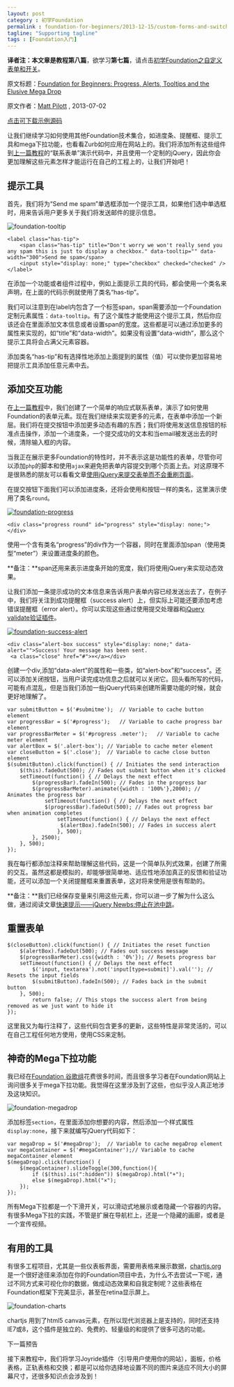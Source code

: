 ```yaml
---
layout: post
category : 初学Foundation
permalink : foundation-for-beginners/2013-12-15/custom-forms-and-switches/
tagline: "Supporting tagline"
tags : [Foundation入门]
---
```


**译者注：**本文章是教程**第八篇**，欲学习**第七篇**，请点击[初学Foundation之自定义表单和开关](http://www.w3cplus.com/css/foundation-for-beginners-custom-forms-and-switches.html)。

原文标题：[Foundation for Beginners: Progress, Alerts, Tooltips and the Elusive Mega Drop](http://webdesign.tutsplus.com/tutorials/htmlcss-tutorials/foundation-for-beginners-progress-alerts-tooltips-and-the-elusive-mega-drop/)

原文作者：[Matt Pilott](http://webdesign.tutsplus.com/author/matt-pilott/) , 2013-07-02

[点击可下载示例源码](http://pigerla.com/assets/src/20131215/Archive.zip)

让我们继续学习如何使用其他Foundation技术集合，如进度条、提醒框、提示工具和mega下拉功能，也看看Zurb如何应用在网站上的。我们将添加所有这些组件到[上一篇教程](http://www.w3cplus.com/css/foundation-for-beginners-custom-forms-and-switches.html)的“联系表单”演示代码中，并且使用一个定制的jQuery，因此你会更加理解这些元素怎样才能运行在自己的工程上的，让我们开始吧！

<!--break-->

## 提示工具 ##

首先，我们将为“Send me spam”单选框添加一个提示工具，如果他们选中单选框时，用来告诉用户更多关于我们将发送邮件的提示信息。

![foundation-tooltip](http://pigerla.com/assets/images/20131215/foundation-tooltip.jpg)

    <label class="has-tip">
	    <span class="has-tip" title="Don't worry we won't really send you any spam this is just to display a checkbox." data-tooltip="" data-width="300">Send me spam</span>
	    <input style="display: none;" type="checkbox" checked="checked" />
    </label>

在添加一个功能或者组件过程中，例如上面提示工具的代码，都会使用一个类名来声明，在上面的代码示例就使用了类名“has-tip”。

我们可以注意到在label内包含了一个标签span，span需要添加一个Foundation定制元素属性：`data-tooltip`。有了这个属性才能使用这个提示工具，然后你应该还会在里面添加文本信息或者设置span的宽度。这些都是可以通过添加更多的属性来实现的，如“title”和“data-width”。如果没有设置“data-width”，那么这个提示工具将会占满父元素容器。

添加类名“has-tip”和有选择性地添加上面提到的属性（值）可以使你更加容易地把提示工具添加任意元素中去。

## 添加交互功能 ##

在[上一篇教程](http://www.w3cplus.com/css/foundation-for-beginners-custom-forms-and-switches.html)中，我们创建了一个简单的响应式联系表单，演示了如何使用Foundation的表单元素。现在我们继续来实现更多的元素，在表单中添加一个新层。我们将在提交按钮中添加更多动态有趣的东西；我们将使用发送信息按钮的标准点击操作，添加一个进度条，一个提交成功的文本和当email被发送出去的时候，清除输入框的内容。

当我正在展示更多Foundation的特性时，并不表示这是功能性的表单，尽管你可以添加`php`的脚本和使用`ajax`来避免把表单内容提交到哪个页面上去。对这原理不是很熟悉的朋友可以看看文章[使用jQuery来提交表单而不会重刷页面](http://hub.tutsplus.com/tutorials/submit-a-form-without-page-refresh-using-jquery--net-59)。

在提交按钮下面我们可以添加进度条，还将会使用和按钮一样的类名，这里演示使用了类名`round`。

[![foundation-progress](http://pigerla.com/assets/images/20131215/foundation-progress.jpg )](http://webdesign.tutsplus.com/tutorials/htmlcss-tutorials/foundation-for-beginners-progress-alerts-tooltips-and-the-elusive-mega-drop/attachment/foundation-progress/)

    <div class="progress round" id="progress" style="display: none;"></div>

使用一个含有类名“progress”的div作为一个容器，同时在里面添加span（使用类型“meter”）来设置进度条的颜色。

**备注：**span还用来表示进度条开始的宽度，我们将使用jQuery来实现动态效果。

让我们添加一条提示成功的文本信息来告诉用户表单内容已经发送出去了，在例子中，我们将关注到成功提醒框（success alert）上，但实际上可能还要添加考虑错误提醒框（error alert）。你可以实现这些通过使用提交处理器和[jQuery validate验证插件](https://github.com/jzaefferer/jquery-validation)。

[![foundation-success-alert](http://pigerla.com/assets/images/20131215/foundation-success-alert.jpg ) ](http://webdesign.tutsplus.com/tutorials/htmlcss-tutorials/foundation-for-beginners-progress-alerts-tooltips-and-the-elusive-mega-drop/attachment/foundation-success-alert/)

    <div class="alert-box success" style="display: none;" data-alert="">Success! Your message has been sent.
     <a class="close" href="#">×</a></div>

创建一个div,添加“data-alert”的属性和一些类，如“alert-box”和“success”。还可以添加关闭按钮，当用户读完成功信息之后就可以关闭它。回头看所写的代码，可能有点混乱，但是当我们添加一些jQuery代码来创建所需要功能的时候，就会更好地理解了。

    var submitButton = $('#submitme');  // Variable to cache button element
    var progressBar = $('#progress');   // Variable to cache progress bar element
    var progressBarMeter = $('#progress .meter');   // Variable to cache meter element
    var alertBox = $('.alert-box'); // Variable to cache meter element
    var closeButton = $('.close');  // Variable to cache close button element
    $(submitButton).click(function() { // Initiates the send interaction
	    $(this).fadeOut(500); // Fades out submit button when it's clicked
	    setTimeout(function() { // Delays the next effect
		    $(progressBar).fadeIn(500); // Fades in the progress bar
		    $(progressBarMeter).animate({width : '100%'},2000); // Animates the progress bar
			    setTimeout(function() { // Delays the next effect
			    $(progressBar).fadeOut(500); // Fades out progress bar when animation completes
				    setTimeout(function() { // Delays the next effect
				     $(alertBox).fadeIn(500); // Fades in success alert
				    }, 500);
		    }, 2500);
	    }, 500);
    });

我在每行都添加注释来帮助理解这些代码，这是一个简单队列式效果，创建了所需的交互。虽然这都是模拟的，却能够很简单地、适应性地添加真正的反馈和验证功能，还可以添加一个关闭提醒框来重置表单，这对将来使用是很有帮助的。

**备注：**我们已经保存变量来引用这些元素，你可以进一步了解为什么这么做，通过阅读文章[快速提示——jQuery Newbs:停止在池中跳](http://hub.tutsplus.com/tutorials/quick-tip-jquery-newbs-stop-jumping-in-the-pool--net-22142)。

## 重置表单 ##

    $(closeButton).click(function() { // Initiates the reset function
	    $(alertBox).fadeOut(500); // Fades out success message
	    $(progressBarMeter).css({width : '0%'}); // Resets progress bar
	    setTimeout(function() { // Delays the next effect
	        $('input, textarea').not('input[type=submit]').val(''); // Resets the input fields
	        $(submitButton).fadeIn(500); // Fades back in the submit button
	    }, 500);
	        return false; // This stops the success alert from being removed as we just want to hide it
	});

这里我又为每行注释了，这些代码包含更多的更新，这些特性是非常灵活的，可以在自己工程任何地方使用，使用CSS来定制。

## 神奇的Mega下拉功能 ##

我已经在[Foundation 谷歌组](https://groups.google.com/forum/#!forum/foundation-framework-)花费很多时间，而且很多学习者在Foundation网站上询问很多关于mega下拉功能。我觉得在这里涉及到了这些，也似乎没人真正地涉及这块知识。


![foundation-megadrop](http://pigerla.com/assets/images/20131215/foundation-megadrop.jpg ) 

添加标签`section`，在里面添加你想要的内容，然后添加一个样式属性`display:none`，接下来就编写jQuery代码如下：

    var megaDrop = $('#megaDrop');  // Variable to cache megaDrop element
    var megaContainer = $('#megaContainer');// Variable to cache megaContainer element
    $(megaDrop).click(function() {
	    $(megaContainer).slideToggle(300,function(){
		    if ($(this).is(":hidden")) $(megaDrop).html("+");
		    else $(megaDrop).html("×");
	    });
    });

所有Mega下拉都是一个下滑开关，可以滑动式地展示或者隐藏一个容器的内容。有很多Mega下拉的实践，不管是扩展在导航栏上，还是一个隐藏的画廊，或者是一个宣传视频。

## 有用的工具 ##

有很多工程项目，尤其是一些仪表板界面，需要用表格来展示数据，[chartjs.org](http://www.chartjs.org/)是一个很好途径来添加在你的Foundation项目中去，为什么不去尝试一下呢，通过不同方式来可视化你的数据，做成动态效果和自我定制呢？这些表格在Foundation框架下完美显示，甚至在retina显示屏上。


![foundation-charts](http://pigerla.com/assets/images/20131215/foundation-charts.jpg ) 

chartjs 用到了html5 canvas元素，在所以现代浏览器上是支持的，同时还支持IE7或8，这个插件是独立的、免费的、轻量级的和提供了很多可选的功能。

下一篇预告

接下来教程中，我们将学习Joyride插件（引导用户使用你的网站），面板，价格表格，正轨表格和交换；都是可以给你选择地设置不同的图片来适应不同大小的屏幕尺寸，还很多知识点会涉及到！


 

